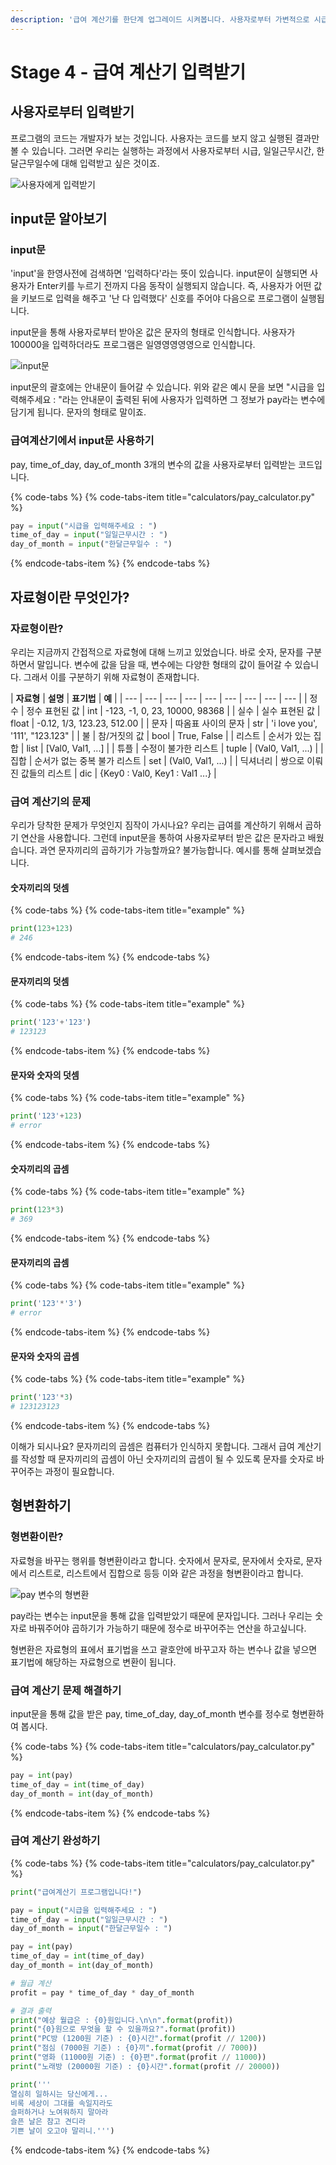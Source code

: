 ```yaml
---
description: '급여 계산기를 한단계 업그레이드 시켜봅니다. 사용자로부터 가변적으로 시급과 일일근무시간, 한달근무일수를 입력받아 급여 계산기를 작동시킵니다.'
---
```


# Stage 4 - 급여 계산기 입력받기

## 사용자로부터 입력받기

프로그램의 코드는 개발자가 보는 것입니다. 사용자는 코드를 보지 않고 실행된 결과만 볼 수 있습니다. 그러면 우리는 실행하는 과정에서 사용자로부터 시급, 일일근무시간, 한달근무일수에 대해 입력받고 싶은 것이죠.

![&#xC0AC;&#xC6A9;&#xC790;&#xC5D0;&#xAC8C; &#xC785;&#xB825;&#xBC1B;&#xAE30;](../.gitbook/assets/image%20%2845%29.png)

## input문 알아보기

### input문

'input'을 한영사전에 검색하면 '입력하다'라는 뜻이 있습니다. input문이 실행되면 사용자가 Enter키를 누르기 전까지 다음 동작이 실행되지 않습니다. 즉, 사용자가 어떤 값을 키보드로 입력을 해주고 '난 다 입력했다' 신호를 주어야 다음으로 프로그램이 실행됩니다.

input문을 통해 사용자로부터 받아온 값은 문자의 형태로 인식합니다. 사용자가 100000을 입력하더라도 프로그램은 일영영영영영으로 인식합니다.

![input&#xBB38;](../.gitbook/assets/image%20%28144%29.png)

input문의 괄호에는 안내문이 들어갈 수 있습니다. 위와 같은 예시 문을 보면 "시급을 입력해주세요 : "라는 안내문이 출력된 뒤에 사용자가 입력하면 그 정보가 pay라는 변수에 담기게 됩니다. 문자의 형태로 말이죠.

### 급여계산기에서 input문 사용하기

pay, time\_of\_day, day\_of\_month 3개의 변수의 값을 사용자로부터 입력받는 코드입니다.

{% code-tabs %}
{% code-tabs-item title="calculators/pay\_calculator.py" %}
```python
pay = input("시급을 입력해주세요 : ")
time_of_day = input("일일근무시간 : ")
day_of_month = input("한달근무일수 : ")
```
{% endcode-tabs-item %}
{% endcode-tabs %}

## 자료형이란 무엇인가?

### 자료형이란?

우리는 지금까지 간접적으로 자료형에 대해 느끼고 있었습니다. 바로 숫자, 문자를 구분하면서 말입니다. 변수에 값을 담을 때, 변수에는 다양한 형태의 값이 들어갈 수 있습니다. 그래서 이를 구분하기 위해 자료형이 존재합니다.

| **자료형** | **설명** | **표기법** | **예** |
| --- | --- | --- | --- | --- | --- | --- | --- | --- |
| 정수 | 정수 표현된 값 | int | -123, -1, 0, 23, 10000, 98368 |
| 실수 | 실수 표현된 값 | float | -0.12, 1/3, 123.23, 512.00 |
| 문자 | 따옴표 사이의 문자 | str | 'i love you', '111', "123.123" |
| 불 | 참/거짓의 값 | bool | True, False |
| 리스트 | 순서가 있는 집합 | list | \[Val0, Val1, ...\] |
| 튜플 | 수정이 불가한 리스트 | tuple | \(Val0, Val1, ...\) |
| 집합 | 순서가 없는 중복 불가 리스트 | set | \(Val0, Val1, ...\) |
| 딕셔너리 | 쌍으로 이뤄진 값들의 리스트 | dic | {Key0 : Val0, Key1 : Val1 ...} |

### 급여 계산기의 문제

우리가 당착한 문제가 무엇인지 짐작이 가시나요? 우리는 급여를 계산하기 위해서 곱하기 연산을 사용합니다. 그런데 input문을 통하여 사용자로부터 받은 값은 문자라고 배웠습니다. 과연 문자끼리의 곱하기가 가능할까요? 불가능합니다. 예시를 통해 살펴보겠습니다.

#### 숫자끼리의 덧셈

{% code-tabs %}
{% code-tabs-item title="example" %}
```python
print(123+123)
# 246
```
{% endcode-tabs-item %}
{% endcode-tabs %}

#### 문자끼리의 덧셈

{% code-tabs %}
{% code-tabs-item title="example" %}
```python
print('123'+'123')
# 123123
```
{% endcode-tabs-item %}
{% endcode-tabs %}

#### 문자와 숫자의 덧셈

{% code-tabs %}
{% code-tabs-item title="example" %}
```python
print('123'+123)
# error
```
{% endcode-tabs-item %}
{% endcode-tabs %}

#### 숫자끼리의 곱셈

{% code-tabs %}
{% code-tabs-item title="example" %}
```python
print(123*3)
# 369
```
{% endcode-tabs-item %}
{% endcode-tabs %}

#### 문자끼리의 곱셈

{% code-tabs %}
{% code-tabs-item title="example" %}
```python
print('123'*'3')
# error
```
{% endcode-tabs-item %}
{% endcode-tabs %}

#### 문자와 숫자의 곱셈

{% code-tabs %}
{% code-tabs-item title="example" %}
```python
print('123'*3)
# 123123123
```
{% endcode-tabs-item %}
{% endcode-tabs %}

이해가 되시나요? 문자끼리의 곱셈은 컴퓨터가 인식하지 못합니다. 그래서 급여 계산기를 작성할 때 문자끼리의 곱셈이 아닌 숫자끼리의 곱셈이 될 수 있도록 문자를 숫자로 바꾸어주는 과정이 필요합니다.

## 형변환하기

### 형변환이란?

자료형을 바꾸는 행위를 형변환이라고 합니다. 숫자에서 문자로, 문자에서 숫자로, 문자에서 리스트로, 리스트에서 집합으로 등등 이와 같은 과정을 형변환이라고 합니다.

![pay &#xBCC0;&#xC218;&#xC758; &#xD615;&#xBCC0;&#xD658;](../.gitbook/assets/image%20%28102%29.png)

pay라는 변수는 input문을 통해 값을 입력받았기 때문에 문자입니다. 그러나 우리는 숫자로 바꿔주어야 곱하기가 가능하기 때문에 정수로 바꾸어주는 연산을 하고싶니다.

형변환은 자료형의 표에서 표기법을 쓰고 괄호안에 바꾸고자 하는 변수나 값을 넣으면 표기법에 해당하는 자료형으로 변환이 됩니다.

### 급여 계산기 문제 해결하기

input문을 통해 값을 받은 pay, time\_of\_day, day\_of\_month 변수를 정수로 형변환하여 봅시다.

{% code-tabs %}
{% code-tabs-item title="calculators/pay\_calculator.py" %}
```python
pay = int(pay)
time_of_day = int(time_of_day)
day_of_month = int(day_of_month)
```
{% endcode-tabs-item %}
{% endcode-tabs %}

### 급여 계산기 완성하기

{% code-tabs %}
{% code-tabs-item title="calculators/pay\_calculator.py" %}
```python
print("급여계산기 프로그램입니다!")

pay = input("시급을 입력해주세요 : ")
time_of_day = input("일일근무시간 : ")
day_of_month = input("한달근무일수 : ")

pay = int(pay)
time_of_day = int(time_of_day)
day_of_month = int(day_of_month)

# 월급 계산
profit = pay * time_of_day * day_of_month

# 결과 출력
print("예상 월급은 : {0}원입니다.\n\n".format(profit))
print("{0}원으로 무엇을 할 수 있을까요?".format(profit))
print("PC방 (1200원 기준) : {0}시간".format(profit // 1200))
print("점심 (7000원 기준) : {0}끼".format(profit // 7000))
print("영화 (11000원 기준) : {0}편".format(profit // 11000))
print("노래방 (20000원 기준) : {0}시간".format(profit // 20000))

print('''
열심히 일하시는 당신에게...
비록 세상이 그대를 속일지라도
슬퍼하거나 노여워하지 말아라
슬픈 날은 참고 견디라
기쁜 날이 오고야 말리니.''')
```
{% endcode-tabs-item %}
{% endcode-tabs %}

